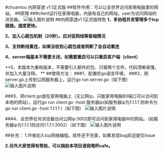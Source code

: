 #chuantou 内网穿透 v1.1正式版
##软件作用：可以让全世界访问家用电脑里的网站。
##原理
###client运行在家用电脑，内装有自己的网站。user为访问网站的浏览器。
![输入图片说明](http://git.oschina.net/uploads/images/2017/0313/235933_fd3a3ee6_891703.png "在这里输入图片标题")
##内网穿透v1.1正式版特色
 **1、多协程并发管理多个tcp链接。速度更快。** 

 **2、加入心跳包机制（20秒）。应对拔网线等极端情况** 

 **3、支持断线重连，如果没收到心跳包或者网断了会自动重连** 

 **4、server端基本不需要关闭，如需要重启可以只重启客户端（client）** 

 **5、本版本为重构版本，不需要引入额外的包，只需两个文件。代码清晰易懂，并加入大量注释。 ** 
##使用方法：
###1、配置好go语言环境，
###2、把server.go上传到公网服务器上。运行go run server.go（如下图）
![输入图片说明](http://git.oschina.net/uploads/images/2017/0322/165645_8df360fb_891703.png "在这里输入图片标题")

###3、把client.go放在家用电脑上（无公网ip，只能家用电脑80端口可以访问到本地的网站）。运行go run client.go -host 服务器ip(如服务器ip为1.1.1.1 则命令为go run client.go -host 1.1.1.1 )（如下图）
![输入图片说明](http://git.oschina.net/uploads/images/2017/0322/165657_05e540b1_891703.png "在这里输入图片标题")

###4、全世界任何浏览器访问公网ip:3002即可访问到家用电脑中的网站。（如服务器ip为1.1.1.1则访问1.1.1.1:3002）（如下图）
![输入图片说明](http://git.oschina.net/uploads/images/2017/0322/165708_62c3c386_891703.png "在这里输入图片标题")

##补充：
1.作者初入tcp网络编程。软件还不完善，如果发现bug欢迎提交issue

 **2.另外大家觉得有帮助，可以捐助本项目请我喝杯cafe。** 
